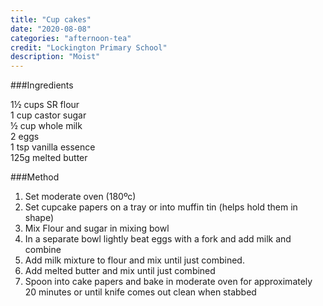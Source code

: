 ```yaml
---
title: "Cup cakes"
date: "2020-08-08"
categories: "afternoon-tea"
credit: "Lockington Primary School"
description: "Moist"
---
```

###Ingredients

1½ cups SR flour  
1 cup castor sugar  
½ cup whole milk  
2 eggs  
1 tsp vanilla essence  
125g melted butter  

###Method
1. Set moderate oven (180ºc)
2. Set cupcake papers on a tray or into muffin tin (helps hold them in shape)
3. Mix Flour and sugar in mixing bowl
4. In a separate bowl lightly beat eggs with a fork and add milk and combine
5. Add milk mixture to flour and mix until just combined.
6. Add melted butter and mix until just combined
7. Spoon into cake papers and bake in moderate oven for approximately 20 minutes or until knife comes out clean when stabbed
